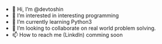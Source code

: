 - 👋 Hi, I’m @devtoshin
- 👀 I’m interested in interesting programming
- 🌱 I’m currently learning Python3
- 💞️ I’m looking to collaborate on real world problem solving.
- 📫 How to reach me (Linkdln) comming soon

<!---
devtoshin/devtoshin is a ✨ special ✨ repository because its `README.md` (this file) appears on your GitHub profile.
You can click the Preview link to take a look at your changes.
--->
